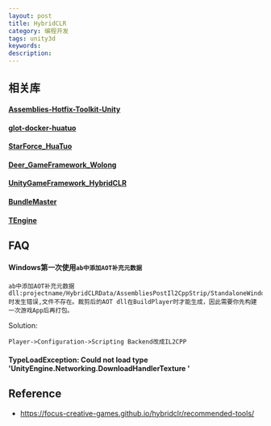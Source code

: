 ```yaml
---
layout: post
title: HybridCLR
category: 编程开发
tags: unity3d
keywords: 
description: 
---
```


## 相关库

#### [Assemblies-Hotfix-Toolkit-Unity](https://github.com/Bian-Sh/Assemblies-Hotfix-Toolkit-Unity)

#### [glot-docker-huatuo](https://github.com/eelgame/glot-docker-huatuo)

#### [StarForce_HuaTuo](https://github.com/GREAT1217/StarForce_HuaTuo)

#### [Deer_GameFramework_Wolong](https://github.com/It-Life/Deer_GameFramework_Wolong)

#### [UnityGameFramework_HybridCLR](https://github.com/Dango1992/UnityGameFramework_HybridCLR)

#### [BundleMaster](https://github.com/mister91jiao/BundleMaster)

#### [TEngine](https://github.com/ALEXTANGXIAO/TEngine)


## FAQ

#### Windows第一次使用`ab中添加AOT补充元数据`

```
ab中添加AOT补充元数据dll:projectname/HybridCLRData/AssembliesPostIl2CppStrip/StandaloneWindows64/mscorlib.dll 时发生错误,文件不存在。裁剪后的AOT dll在BuildPlayer时才能生成，因此需要你先构建一次游戏App后再打包。
```

Solution:
```
Player->Configuration->Scripting Backend改成IL2CPP
```

#### TypeLoadException: Could not load type 'UnityEngine.Networking.DownloadHandlerTexture '

## Reference

* <https://focus-creative-games.github.io/hybridclr/recommended-tools/>